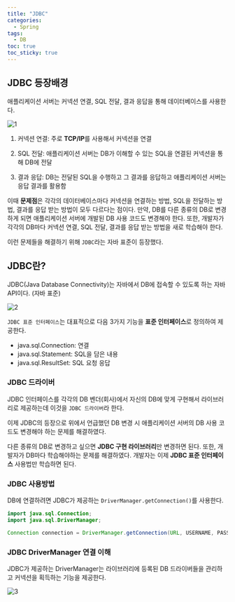 ```yaml
---
title: "JDBC"
categories:
  - Spring
tags:
  - DB
toc: true
toc_sticky: true
---
```


## JDBC 등장배경

애플리케이션 서버는 커넥션 연결, SQL 전달, 결과 응답을 통해 데이터베이스를 사용한다. 

![1](https://user-images.githubusercontent.com/79130276/197539654-d56ae85a-4395-43ed-871d-b43fc2de1ace.png)

1. 커넥션 연결: 주로 **TCP/IP**를 사용해서 커넥션을 연결

2. SQL 전달: 애플리케이션 서버는 DB가 이해할 수 있는 SQL을 연결된 커넥션을 통해 DB에 전달

3. 결과 응답: DB는 전달된 SQL을 수행하고 그 결과를 응답하고 애플리케이션 서버는 응답 결과를 활용함

이때 **문제점**은 각각의 데이터베이스마다 커넥션을 연결하는 방법, SQL을 전달하는 방법, 결과를 응답 받는 방법이 모두 다르다는 점이다. 만약, DB를 다른 종류의 DB로 변경하게 되면 애플리케이션 서버에 개발된 DB 사용 코드도 변경해야 한다. 또한, 개발자가 각각의 DB마다 커넥션 연결, SQL 전달, 결과를 응답 받는 방법을 새로 학습해야 한다. 

이런 문제들을 해결하기 위해 `JDBC`라는 자바 표준이 등장했다.

## JDBC란?

JDBC(Java Database Connectivity)는 자바에서 DB에 접속할 수 있도록 하는 자바 API이다. (자바 표준)

![2](https://user-images.githubusercontent.com/79130276/197539663-5ed04142-9634-456a-a2dd-263f5594b2f9.png)

`JDBC 표준 인터페이스`는 대표적으로 다음 3가지 기능을 **표준 인터페이스**로 정의하여 제공한다.

- java.sql.Connection: 연결
- java.sql.Statement: SQL을 담은 내용
- java.sql.ResultSet: SQL 요청 응답

### JDBC 드라이버

JDBC 인터페이스를 각각의 DB 벤더(회사)에서 자신의 DB에 맞게 구현해서 라이브러리로 제공하는데 이것을 `JDBC 드라이버`라 한다.

이제 JDBC의 등장으로 위에서 언급했던 DB 변경 시 애플리케이션 서버의 DB 사용 코드도 변경해야 하는 문제를 해결하였다. 

다른 종류의 DB로 변경하고 싶으면 **JDBC 구현 라이브러리**만 변경하면 된다. 또한, 개발자가 DB마다 학습해야하는 문제를 해결하였다. 개발자는 이제 **JDBC 표준 인터페이스** 사용법만 학습하면 된다.

### JDBC 사용방법

DB에 연결하려면 JDBC가 제공하는 `DriverManager.getConnection()`를 사용한다.

```java
import java.sql.Connection;
import java.sql.DriverManager;

Connection connection = DriverManager.getConnection(URL, USERNAME, PASSWORD);
```

### JDBC DriverManager 연결 이해

JDBC가 제공하는 DriverManager는 라이브러리에 등록된 DB 드라이버들을 관리하고 커넥션을 획득하는 기능을 제공한다.

![3](https://user-images.githubusercontent.com/79130276/197539665-93dd53f0-4589-4ebd-8491-fcc72a7158eb.png)

